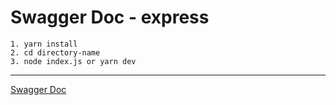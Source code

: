 # Swagger Doc - express

```
1. yarn install
2. cd directory-name
3. node index.js or yarn dev
```

---

[Swagger Doc](http://localhost:3000/api-docs, "express swagger link")
